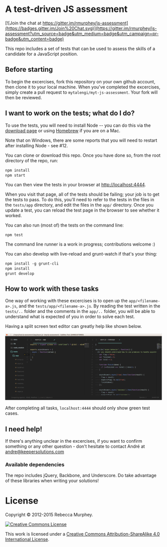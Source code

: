 # A test-driven JS assessment

[![Join the chat at https://gitter.im/rmurphey/js-assessment](https://badges.gitter.im/Join%20Chat.svg)](https://gitter.im/rmurphey/js-assessment?utm_source=badge&utm_medium=badge&utm_campaign=pr-badge&utm_content=badge)

This repo includes a set of tests that can be used to assess the skills of
a candidate for a JavaScript position.

## Before starting

To begin the excercises, fork this repository on your own github account, then clone it to your local machine. When you've completed the excercises, simply create a pull request to `mytalengi/myt-js-assessment`. Your fork will then be reviewed.

## I want to work on the tests; what do I do?
To use the tests, you will need to install Node -- you can do this via the
[download page](https://nodejs.org/download/) or using
[Homebrew](http://mxcl.github.com/homebrew/) if you are on a Mac.

Note that on Windows, there are some reports that you will need to restart
after installing Node - see #12.

You can clone or download this repo. Once you have done so, from the root
directory of the repo, run:

    npm install
    npm start

You can then view the tests in your browser at
[http://localhost:4444](http://localhost:4444).

When you visit that page, all of the tests should be failing; your job is to
get the tests to pass. To do this, you'll need to refer to the tests in the
files in the `tests/app` directory, and edit the files in the `app/` directory.
Once you update a test, you can reload the test page in the browser to see
whether it worked.

You can also run (most of) the tests on the command line:

    npm test

The command line runner is a work in progress; contributions welcome :)

You can also develop with live-reload and grunt-watch if that's your thing:

    npm install -g grunt-cli
    npm install
    grunt develop

## How to work with these tasks

One way of working with these excercises is to open up the `app/<filename-a>.js`, and the `tests/app/<filename-a>.js`. By reading the test written in the `tests/..` folder and the comments in the `app/..` folder, you will be able to understand what is expected of you in order to solve each test.

Having a split screen text editor can greatly help like shown below.

![Workflow screenshot](working-on-excercise.png)

After completing all tasks, `localhost:4444` should only show green test cases.

## I need help!

If there's anything unclear in the excercises, if you want to confirm something or any other question - don't hesitate to contact André at andre@keepersolutions.com

### Available dependencies

The repo includes jQuery, Backbone, and Underscore. Do take advantage of these
libraries when writing your solutions!

# License

Copyright &copy; 2012-2015 Rebecca Murphey.

<a rel="license" href="http://creativecommons.org/licenses/by-sa/4.0/"><img alt="Creative Commons License" style="border-width:0" src="https://i.creativecommons.org/l/by-sa/4.0/88x31.png" /></a>

This work is licensed under a <a rel="license" href="http://creativecommons.org/licenses/by-sa/4.0/">Creative Commons Attribution-ShareAlike 4.0 International License</a>.
